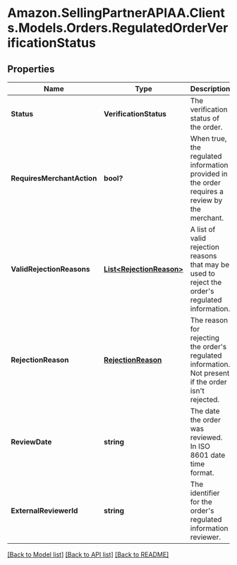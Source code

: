 # Amazon.SellingPartnerAPIAA.Clients.Models.Orders.RegulatedOrderVerificationStatus
## Properties

Name | Type | Description | Notes
------------ | ------------- | ------------- | -------------
**Status** | **VerificationStatus** | The verification status of the order. | 
**RequiresMerchantAction** | **bool?** | When true, the regulated information provided in the order requires a review by the merchant. | 
**ValidRejectionReasons** | [**List&lt;RejectionReason&gt;**](RejectionReason.md) | A list of valid rejection reasons that may be used to reject the order&#39;s regulated information. | 
**RejectionReason** | [**RejectionReason**](RejectionReason.md) | The reason for rejecting the order&#39;s regulated information. Not present if the order isn&#39;t rejected. | [optional] 
**ReviewDate** | **string** | The date the order was reviewed. In ISO 8601 date time format. | [optional] 
**ExternalReviewerId** | **string** | The identifier for the order&#39;s regulated information reviewer. | [optional] 

[[Back to Model list]](../README.md#documentation-for-models) [[Back to API list]](../README.md#documentation-for-api-endpoints) [[Back to README]](../README.md)

